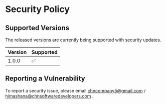 # Security Policy

## Supported Versions

The released versions are currently being supported with security updates.

| Version | Supported          |
| ------- | ------------------ |
| 1.0.0   | :white_check_mark: |


## Reporting a Vulnerability

To report a security issue, please email chncompany5@gmail.com / himashana@chnsoftwaredevelopers.com .
